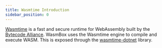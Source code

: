 ```yaml
---
title: Wasmtime Introduction
sidebar_position: 0
---
```


[Wasmtime](https://wasmtime.dev/) is a fast and secure runtime for WebAssembly built by the [Bytecode Alliance](https://bytecodealliance.org/). WasmBox uses the Wasmtime engine to compile and execute WASM. This is exposed through the [wasmtime-dotnet](https://github.com/bytecodealliance/wasmtime-dotnet) library.